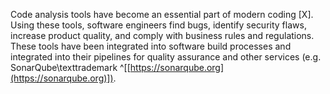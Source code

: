 Code analysis tools have become an essential part of modern coding [X]. Using these tools, software engineers find bugs, identify security flaws, increase product quality, and comply with business rules and regulations. These tools have been integrated into software build processes and integrated into their pipelines for quality assurance and other services (e.g. SonarQube\texttrademark ^[[https://sonarqube.org](https://sonarqube.org)]).
